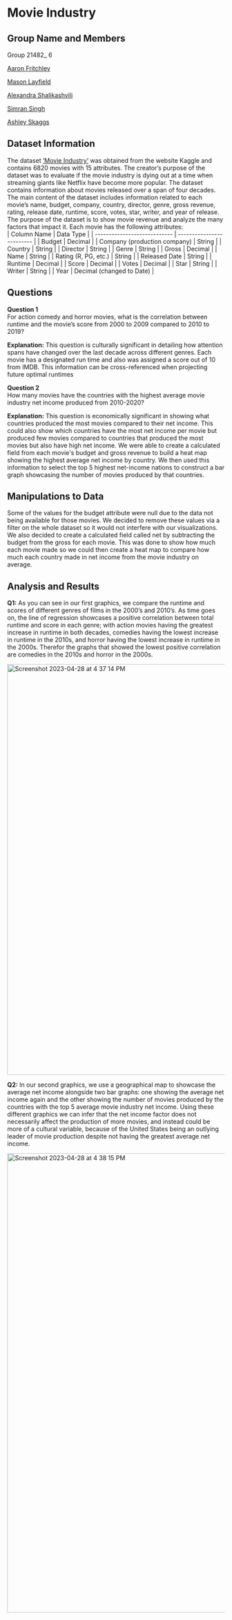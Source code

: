 # Movie Industry

## Group Name and Members

Group 21482_ 6

[Aaron Fritchley](https://github.com/aafritch/MIST-4610_GP2)

[Mason Layfield](https://github.com/MasontLayfield/Tableau-Group-Project-MIST4610)

[Alexandra Shalikashvili](https://github.com/als94377/4610_project-2)

[Simran Singh](https://github.com/simranhk/MIST4610-Project-2)

[Ashley Skaggs](https://github.com/skaggsashley1/4610_Project2)

## Dataset Information 

The dataset [‘Movie Industry’](https://www.kaggle.com/datasets/danielgrijalvas/movies) was obtained from the website Kaggle and contains 6820 movies with 15 attributes. The creator’s purpose of the dataset was to evaluate if the movie industry is dying out at a time when streaming giants like Netflix have become more popular. The dataset contains information about movies released over a span of four decades. The main content of the dataset includes information related to each movie’s name, budget, company, country, director, genre, gross revenue, rating, release date, runtime, score, votes, star, writer, and year of release. The purpose of the dataset is to show movie revenue and analyze the many factors that impact it. Each movie has the following attributes: <br />
| Column Name                  | Data Type                 |
| ---------------------------- | ------------------------- |
| Budget                       | Decimal                   |
| Company (production company) | String                    |
| Country                      | String                    |
| Director                     | String                    |
| Genre                        | String                    |
| Gross                        | Decimal                   |
| Name                         | String                    |
| Rating (R, PG, etc.)         | String                    |
| Released Date                | String                    |
| Runtime                      | Decimal                   |
| Score                        | Decimal                   |
| Votes                        | Decimal                   |
| Star                         | String                    |
| Writer                       | String                    |
| Year                         | Decimal (changed to Date) |

## Questions

**Question 1**<br />
For action comedy and horror movies, what is the correlation between runtime and the movie’s score from 2000 to 2009 compared to 2010 to 2019? <br />

**Explanation:** This question is culturally significant in detailing how attention spans have changed over the last decade across different genres. Each movie has a designated run time and also was assigned a score out of 10 from IMDB. This information can be cross-referenced when projecting future optimal runtimes<br />

**Question 2**<br />
How many movies have the countries with the highest average movie industry net income produced from 2010-2020? <br />

**Explanation:** This question is economically significant in showing what countries produced the most movies compared to their net income. This could also show which countries have the most net income per movie but produced few movies compared to countries that produced the most movies but also have high net income. We were able to create a calculated field from each movie's budget and gross revenue to build a heat map showing the highest average net income by country. We then used this information to select the top 5 highest net-income nations to construct a bar graph showcasing the number of movies produced by that countries. <br />


## Manipulations to Data
Some of the values for the budget attribute were null due to the data not being available for those movies. We decided to remove these values via a filter on the whole dataset so it would not interfere with our visualizations. We also decided to create a calculated field called net by subtracting the budget from the gross for each movie. This was done to show how much each movie made so we could then create a heat map to compare how much each country made in net income from the movie industry on average. <br />


## Analysis and Results
**Q1:** As you can see in our first graphics, we compare the runtime and scores of different genres of films in the 2000’s and 2010’s. As time goes on, the line of regression showcases a positive correlation between total runtime and score in each genre; with action movies having the greatest increase in runtime in both decades, comedies having the lowest increase in runtime in the 2010s, and horror having the lowest increase in runtime in the 2000s. Therefor the graphs that showed the lowest positive correlation are comedies in the 2010s and horror in the 2000s. <br />

<img width="949" alt="Screenshot 2023-04-28 at 4 37 14 PM" src="https://user-images.githubusercontent.com/128408107/235249715-b4556ed9-0464-432a-8d25-ed42cc9a3855.png">

**Q2:** In our second graphics, we use a geographical map to showcase the average net income alongside two bar graphs: one showing the average net income again and the other showing the number of movies produced by the countries with the top 5 average movie industry net income. Using these different graphics we can infer that the net income factor does not necessarily affect the production of more movies, and instead could be more of a cultural variable, because of the United States being an outlying leader of movie production despite not having the greatest average net income. <br />

<img width="1061" alt="Screenshot 2023-04-28 at 4 38 15 PM" src="https://user-images.githubusercontent.com/128408107/235249807-c81bbe16-3b20-4466-aa6b-649f0658bbbb.png">
